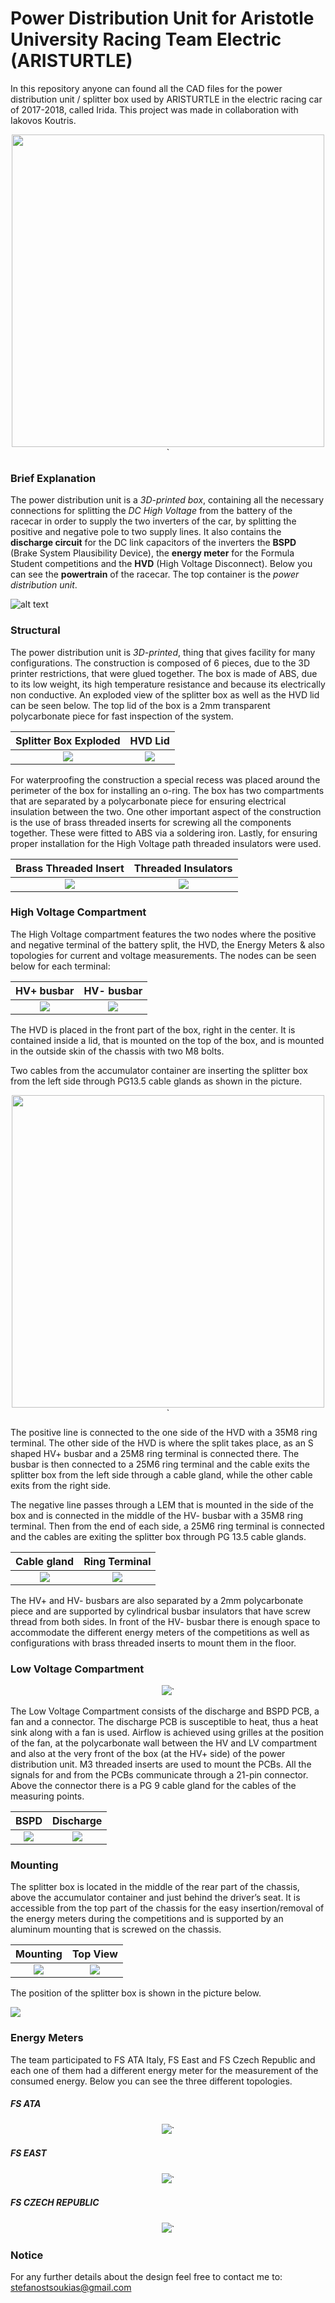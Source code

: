 # Power Distribution Unit for Aristotle University Racing Team Electric (ARISTURTLE)

In this repository anyone can found all the CAD files for the power distribution unit / splitter box used by ARISTURTLE in the electric racing car of 2017-2018, called Irida. This project was made in collaboration with Iakovos Koutris. 

<p align= "center"><img src="https://github.com/tsoukias/Power-Distribution-Unit-ARISTURTLE-/blob/master/Splitter-Box_renders/Assmbly-without-EM.jpg" width="500" align="center"/>`</p>

### Brief Explanation

The power distribution unit is a *3D-printed box*, containing all the necessary connections for splitting the *DC High Voltage* from the battery of the racecar in order to supply the two inverters of the car, by splitting the positive and negative pole to two supply lines. It also contains the **discharge circuit** for the DC link capacitors of the inverters the **BSPD** (Brake System Plausibility Device), the **energy meter** for the Formula Student competitions and the **HVD** (High Voltage Disconnect). Below you can see the **powertrain** of the racecar. The top container is the *power distribution unit*.

![alt text](https://github.com/tsoukias/Power-Distribution-Unit-ARISTURTLE-/blob/master/Splitter-Box_renders/tractive_system_45_view.jpg)

### Structural 

The power distribution unit is *3D-printed*, thing that gives facility for many configurations. The construction is composed of 6 pieces, due to the 3D printer restrictions, that were glued together. The box is made of ABS, due to its low weight, its high temperature resistance and because its electrically non conductive. An exploded view of the splitter box as well as the HVD lid can be seen below. The top lid of the box is a 2mm transparent polycarbonate piece for fast inspection of the system.  

|                    Splitter Box Exploded                     |                           HVD Lid                            |
| :----------------------------------------------------------: | :----------------------------------------------------------: |
| ![](https://github.com/tsoukias/Power-Distribution-Unit-ARISTURTLE-/blob/master/Splitter-Box_renders/splitter-exploded.jpg) | ![](https://github.com/tsoukias/Power-Distribution-Unit-ARISTURTLE-/blob/master/Splitter-Box_renders/HVD-LID.jpg) |

For waterproofing the construction a special recess was placed around the perimeter of the box for installing an o-ring. The box has two compartments that are separated by a polycarbonate piece for ensuring electrical insulation between the two. One other important aspect of the construction is the use of brass threaded inserts for screwing all the components together. These were fitted to ABS via a soldering iron. Lastly, for ensuring proper installation for the High Voltage path threaded insulators were used. 

|                    Brass Threaded Insert                     |                     Threaded Insulators                      |
| :----------------------------------------------------------: | :----------------------------------------------------------: |
| ![](https://github.com/tsoukias/Power-Distribution-Unit-ARISTURTLE-/blob/master/Splitter-Box_renders/brass-threaded-inserts.jpg) | ![](https://github.com/tsoukias/Power-Distribution-Unit-ARISTURTLE-/blob/master/Splitter-Box_renders/busbar-insulators.jpg) |

### High Voltage Compartment

The High Voltage compartment features the two nodes where the positive and negative terminal of the battery split, the HVD, the Energy Meters & also topologies for current and voltage measurements. The nodes can be seen below for each terminal:

|                          HV+ busbar                          |                          HV- busbar                          |
| :----------------------------------------------------------: | :----------------------------------------------------------: |
| ![](https://github.com/tsoukias/Power-Distribution-Unit-ARISTURTLE-/blob/master/Splitter-Box_renders/HV%2BBusbar.jpg) | ![](https://github.com/tsoukias/Power-Distribution-Unit-ARISTURTLE-/blob/master/Splitter-Box_renders/Hv-Busbar.jpg) |

The HVD is placed in the front part of the box, right in the center. It is contained inside a lid, that is mounted on the top of the box, and is mounted in the outside skin of the chassis with two M8 bolts. 

Two cables from the accumulator container are inserting the splitter box from the left side through PG13.5 cable glands as shown in the picture.

<p align= "center"><img src="https://github.com/tsoukias/Power-Distribution-Unit-ARISTURTLE-/blob/master/Splitter-Box_renders/in-out-lines.jpg" width="500" align="center"/>`</p>

The positive line is connected to the one side of the HVD with a 35M8 ring terminal. The other side of the HVD is where the split takes place, as an S shaped HV+ busbar and a 25M8 ring terminal is connected there. The busbar is then connected to a 25M6 ring terminal and the cable exits the splitter box from the left side through a cable gland, while the other cable exits from the right side. 

The negative line passes through a LEM that is mounted in the side of the box and is connected in the middle of the HV- busbar with a 35M8 ring terminal. Then from the end of each side, a 25M6 ring terminal is connected and the cables are exiting the splitter box through PG 13.5 cable glands.

|                         Cable gland                          |                        Ring Terminal                         |
| :----------------------------------------------------------: | :----------------------------------------------------------: |
| ![](https://github.com/tsoukias/Power-Distribution-Unit-ARISTURTLE-/blob/master/Splitter-Box_renders/cable-gland.jpg) | ![](https://github.com/tsoukias/Power-Distribution-Unit-ARISTURTLE-/blob/master/Splitter-Box_renders/ring-terminal.jpg) |

The HV+ and HV- busbars are also separated by a 2mm polycarbonate piece and are supported by cylindrical busbar insulators that have screw thread from both sides. In front of the HV- busbar there is enough space to accommodate the different energy meters of the competitions as well as configurations with brass threaded inserts to mount them in the floor.

### Low Voltage Compartment

<p align= "center"><img src="https://github.com/tsoukias/Power-Distribution-Unit-ARISTURTLE-/blob/master/Splitter-Box_renders/LV-Compartment.jpg" />`</p>

The Low Voltage Compartment consists of the discharge and BSPD PCB, a fan and a connector. The discharge PCB is susceptible to heat, thus a heat sink along with a fan is used. Airflow is achieved using grilles at the position of the fan, at the polycarbonate wall between the HV and LV compartment and also at the very front of the box (at the HV+ side) of the power distribution unit. M3 threaded inserts are used to mount the PCBs.  All the signals for and from the PCBs communicate through a 21-pin connector. Above the connector there is a PG 9 cable gland for the cables of the measuring points.

|                             BSPD                             |                          Discharge                           |
| :----------------------------------------------------------: | :----------------------------------------------------------: |
| ![](https://github.com/tsoukias/Power-Distribution-Unit-ARISTURTLE-/blob/master/Splitter-Box_renders/BSPD.jpg) | ![](https://github.com/tsoukias/Power-Distribution-Unit-ARISTURTLE-/blob/master/Splitter-Box_renders/Dishcharge.jpg) |

### Mounting 

The splitter box is located in the middle of the rear part of the chassis, above the accumulator container and just behind the driver’s seat. It is accessible from the top part of the chassis for the easy insertion/removal of the energy meters during the competitions and is supported by an aluminum mounting that is screwed on the chassis.

|                           Mounting                           |                           Top View                           |
| :----------------------------------------------------------: | :----------------------------------------------------------: |
| ![](https://github.com/tsoukias/Power-Distribution-Unit-ARISTURTLE-/blob/master/Splitter-Box_renders/mounting.jpg) | ![](https://github.com/tsoukias/Power-Distribution-Unit-ARISTURTLE-/blob/master/Splitter-Box_renders/car_top_view_splitter.png) |

The position of the splitter box is shown in the picture below.

![](https://github.com/tsoukias/Power-Distribution-Unit-ARISTURTLE-/blob/master/Splitter-Box_renders/position-in-the-car.jpg)

### Energy Meters

The team participated to FS ATA Italy, FS East and FS Czech Republic and each one of them had a different energy meter for the measurement of the consumed energy. Below you can see the three different topologies. 

##### FS ATA 

<p align= "center"><img src="https://github.com/tsoukias/Power-Distribution-Unit-ARISTURTLE-/blob/master/Splitter-Box_renders/FS_ATA_ASSEM.jpg"/>`</p>

##### FS EAST

<p align= "center"><img src="https://github.com/tsoukias/Power-Distribution-Unit-ARISTURTLE-/blob/master/Splitter-Box_renders/FS-EAST_ASSEM.jpg"/>`</p>

##### FS CZECH REPUBLIC

<p align= "center"><img src="https://github.com/tsoukias/Power-Distribution-Unit-ARISTURTLE-/blob/master/Splitter-Box_renders/FS_CZECH_ASSEM.jpg
    "/>`</p>

### Notice 

For any further details about the design feel free to contact me to: stefanostsoukias@gmail.com